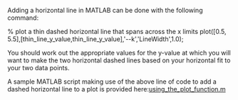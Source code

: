 Adding a horizontal line in MATLAB can be done with the following command:

% plot a thin dashed horizontal line that spans across the x limits
plot([0.5, 5.5],[thin_line_y_value,thin_line_y_value],'--k','LineWidth',1.0);

You should work out the appropriate values for the y-value at which you will want to make the two horizontal dashed lines based on your horizontal fit to your two data points.

A sample MATLAB script making use of the above line of code to add a dashed horizontal line to a plot is provided here:[using_the_plot_function.m](using_the_plot_function.m)